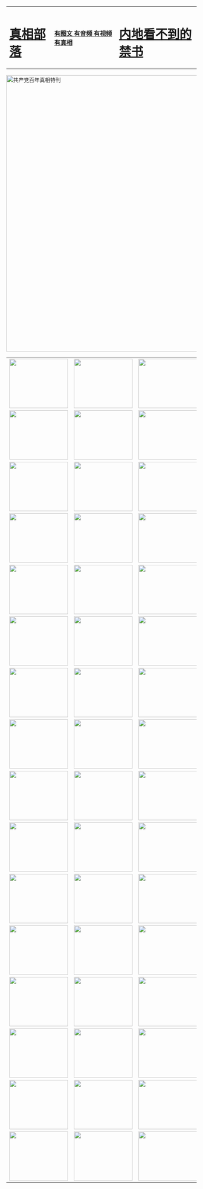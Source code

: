 <table>
<tr>

<td>
	<H1><a href="http://l07.opengtspro.com/zx/">真相部落</a></H1>
</td>
<td>
	<H4><a href="http://l07.opengtspro.com/zx/">有图文 有音频 有视频 有真相</a></H4>
</td>
<td>
	<H1><a href="http://l07.opengtspro.com/book/"> 内地看不到的禁书</a></H1>
</td>
</tr>
</table>

 <div ><a href="http://l07.opengtspro.com/zx/bngcd/"><img src="http://l07.opengtspro.com/zx/bngcd/gcdbnzx.jpg" width="730"  border="0" alt="共产党百年真相特刊"></a></div>

<table>
<tr>
	<td><a href="http://p51.martyluther.com/xtr/107/"><img  src ="http://p51.martyluther.com/pic/2017/02/107.jpg" width="155px" height="130px"></a></td>
	<td><a href="http://p51.martyluther.com/xtr/829/"><img src ="http://p51.martyluther.com/pic/2017/02/829.jpg" width="155px" height="130px"></a></td>
	<td><a href="http://p51.martyluther.com/xtr/69/"><img  src ="http://p51.martyluther.com/pic/2017/02/69.jpg" width="155px" height="130px"></a></td>
	<td><a href="http://p51.martyluther.com/xtr/99/"><img  src ="http://p51.martyluther.com/pic/2017/02/99.jpg" width="155px" height="130px"></a></td>
</tr>
<tr>
	<td><a href="http://p51.martyluther.com/xtr/40/"><img  src ="http://p51.martyluther.com/pic/2017/02/40.jpg" width="155px" height="130px"></a></td>
	<td><a href="http://p51.martyluther.com/xtr/20/"><img  src ="http://p51.martyluther.com/pic/2017/02/20.jpg" width="155px" height="130px"></a></td>
	<td><a href="http://p51.martyluther.com/xtr/81/"><img  src ="http://p51.martyluther.com/pic/2017/02/81.jpg" width="155px" height="130px"></a></td>
	<td><a href="http://p51.martyluther.com/xtr/2/"><img  src ="http://p51.martyluther.com/pic/2017/02/2.jpg" width="155px" height="130px"></a></td>
</tr>
<tr>
	<td><a href="http://p51.martyluther.com/xtr/86/"><img  src ="http://p51.martyluther.com/pic/2017/02/86.jpg" width="155px" height="130px"></a></td>
	<td><a href="http://p51.martyluther.com/xtr/109/"><img  src ="http://p51.martyluther.com/pic/2017/02/109.jpg" width="155px" height="130px"></a></td>
	<td><a href="http://p51.martyluther.com/xtr/1378/"><img  src ="http://p51.martyluther.com/pic/2017/02/1378.jpg" width="155px" height="130px"></a></td>
	<td><a href="http://p51.martyluther.com/xtr/57/"><img  src ="http://p51.martyluther.com/pic/2017/02/57.jpg" width="155px" height="130px"></a></td>
</tr>
<tr>
	<td><a href="http://p51.martyluther.com/xtr/1219/"><img  src ="http://p51.martyluther.com/pic/2017/02/1219.jpg" width="155px" height="130px"></a></td>
	<td><a href="http://p51.martyluther.com/xtr/1220/"><img  src ="http://p51.martyluther.com/pic/2017/02/1220.jpg" width="155px" height="130px"></a></td>
	<td><a href="http://p51.martyluther.com/xtr/1221/"><img  src ="http://p51.martyluther.com/pic/2017/02/1221.jpg" width="155px" height="130px"></a></td>
	<td><a href="http://p51.martyluther.com/xtr/51/"><img  src ="http://p51.martyluther.com/pic/2017/02/51.jpg" width="155px" height="130px"></a></td>
</tr>
<tr>
	<td><a href="http://p51.martyluther.com/xtr/1055/"><img  src ="http://p51.martyluther.com/pic/2017/02/1055.jpg" width="155px" height="130px"></a></td>
	<td><a href="http://p51.martyluther.com/xtr/611/"><img  src ="http://p51.martyluther.com/pic/2017/02/611.jpg" width="155px" height="130px"></a></td>
	<td><a href="http://p51.martyluther.com/xtr/1121/"><img  src ="http://p51.martyluther.com/pic/2017/02/1121.jpg" width="155px" height="130px"></a></td>
	<td><a href="http://p51.martyluther.com/xtr/610/"><img  src ="http://p51.martyluther.com/pic/2017/02/610.jpg" width="155px" height="130px"></a></td>
</tr>
<tr>
	<td><a href="http://p51.martyluther.com/xtr/1128/"><img  src ="http://p51.martyluther.com/pic/2017/02/1128.jpg" width="155px" height="130px"></a></td>
	<td><a href="http://p51.martyluther.com/xtr/1395/"><img  src ="http://p51.martyluther.com/pic/2017/02/1406.jpg" width="155px" height="130px"></a></td>
	<td><a href="http://p51.martyluther.com/xtr/1407/"><img  src ="http://p51.martyluther.com/pic/2017/02/1407.jpg" width="155px" height="130px"></a></td>
	<td><a href="http://p51.martyluther.com/xtr/934/"><img  src ="http://p51.martyluther.com/pic/2017/02/934.jpg" width="155px" height="130px"></a></td>
</tr>
<tr>
	<td><a href="http://p51.martyluther.com/xtr/641/"><img  src ="http://p51.martyluther.com/pic/2017/02/641.jpg" width="155px" height="130px"></a></td>
	<td><a href="http://p51.martyluther.com/xtr/949/"><img  src ="http://p51.martyluther.com/pic/2017/02/949.jpg" width="155px" height="130px"></a></td>
	<td><a href="http://p51.martyluther.com/xtr/112/"><img  src ="http://p51.martyluther.com/pic/2017/02/112.jpg" width="155px" height="130px"></a></td>
	<td><a href="http://p51.martyluther.com/xtr/812/"><img  src ="http://p51.martyluther.com/pic/2017/02/812.jpg" width="155px" height="130px"></a></td>
</tr>
<tr>
	<td><a href="http://p51.martyluther.com/xtr/103/"><img  src ="http://p51.martyluther.com/pic/2017/02/103.jpg" width="155px" height="130px"></a></td>
	<td><a href="http://p51.martyluther.com/xtr/3/"><img  src ="http://p51.martyluther.com/pic/2017/02/3.jpg" width="155px" height="130px"></a></td>
	<td><A href="http://p51.martyluther.com/mp4/zx/2015/11/Lkmtt.mp4" target="_blank" title="莲开满天庭"><img  src="http://p51.martyluther.com/pic/2015/11/Lkmtt3480_jssor.jpg"  width="155px" height="130px"></A></td>
	<td><A href="http://p51.martyluther.com/mp4/zx/2015/11/2013513.mp4" target="_blank" title="飞旋的法轮"><img  src="http://p51.martyluther.com/pic/2015/11/falun480_jssor.jpg"  width="155px" height="130px"></A></td>
</tr>
<tr>
	<td><A href="http://p51.martyluther.com/mp4/zx/2015/11/NYParade.mp4" target="_blank" title="2004年4月10日法轮功纽约大游行"><img  src="http://p51.martyluther.com/pic/2015/11/nyparade480_jssor.jpg"  width="155px" height="130px"></A></td>
	<td><A href="http://p51.martyluther.com/mp4/news617/2015/05/WEB_s28093.mp4" target="_blank" title="2015年世界法轮大法日特别报导"><img  src="http://p51.martyluther.com/pic/2015/11/p6752711a666997037_jssor.jpg"  width="155px" height="130px"></A></td>
	<td><A href="http://p51.martyluther.com/mp4/news829/2015/11/30211_326650.mp4" target="_blank" title="沧州绑架案连审四天 民众抹泪称审好人"><img  src="http://p51.martyluther.com/pic/2015/11/changzhou2480_jssor.jpg"  width="155px" height="130px"></A></td>
	<td><A href="http://p51.martyluther.com/mp4/mhph/2015/10/changzhou.mp4" target="_blank" title="沧州真相--狮城血泪"><img  src="http://p51.martyluther.com/pic/2015/11/changzhou480_jssor.jpg"  width="155px" height="130px"></A></td>
</tr>
<tr>
	<td><A href="http://p51.martyluther.com/mp4/mhjd/mhjd_55.mp4" target="_blank" title="正义律师与无罪辩护"><img  src="http://p51.martyluther.com/pic/2015/11/wzbh480_jssor.jpg"  width="155px" height="130px"></A></td>
	<td><A href="http://p51.martyluther.com/mp4/zx/2015/11/layerkcs.mp4" target="_blank" title="中国的良心--高智晟律师"><img  src="http://p51.martyluther.com/pic/2015/11/layerkcs2480_jssor.jpg"  width="155px" height="130px"></A></td>
	<td><A href="http://p51.martyluther.com/mp4/mhph/2015/10/szxl.mp4" target="_blank" title="神州血泪--北京、大庆、广东、哈尔滨"><img  src="http://p51.martyluther.com/pic/2015/11/szxl480_jssor.jpg"  width="155px" height="130px"></A></td>
	<td><A href="http://p51.martyluther.com/mp4/zx/2015/11/TangShanFFXS.mp4" target="_blank" title="真相纪录片：凤凰新生"><img  src="http://p51.martyluther.com/pic/2015/11/fhxs2480_jssor.jpg"  width="155px" height="130px"></A></td>
</tr>
<tr>
	<td><A href="http://p51.martyluther.com/mp4/zx/2015/11/jidong.mp4" target="_blank" title="冀东监狱的罪恶"><img  src="http://p51.martyluther.com/pic/2015/11/jidong480_jssor.jpg"  width="155px" height="130px"></A></td>
	<td><A href="http://p51.martyluther.com/mp4/mhph/2015/10/tangshan.mp4" target="_blank" title="凤凰血泪"><img  src="http://p51.martyluther.com/pic/2015/11/tangshan480_jssor.jpg"  width="155px" height="130px"></A>
					</div></td>
	<td>	<A href="http://p51.martyluther.com/mp4/mhph/2015/10/zfxtzxl.mp4" target="_blank" title="政法系统罪行录--唐山篇"><img  src="http://p51.martyluther.com/pic/2015/11/zfxtzxl480_jssor.jpg"  width="155px" height="130px"></A></td>
	<td><A href="http://p51.martyluther.com/mp4/mhph/2015/10/QDBG.mp4" target="_blank" title="青岛悲歌"><img  src="http://p51.martyluther.com/pic/2015/10/qdbg2480_jssor.jpg"  width="155px" height="130px"></A></td>
</tr>
<tr>
	<td><A href="http://p51.martyluther.com/mp4/mhph/2015/10/huludao.mp4" target="_blank" title="葫芦岛永恒的见证"><img  src="http://p51.martyluther.com/pic/2015/10/huludao480_jssor.jpg"  width="155px" height="130px"></A></td>
	<td><A href="http://p51.martyluther.com/mp4/mhph/2015/10/qbzx.mp4" target="_blank" title="湖畔泉边听真相-济南泉城的传奇"><img  src="http://p51.martyluther.com/pic/2015/10/hupan480_jssor.jpg"  width="155px" height="130px"></A></td>
	<td><A href="http://p51.martyluther.com/mp4/mhph/2015/10/baoding_dvd_v2.mp4" target="_blank" title="燕赵悲歌"><img  src="http://p51.martyluther.com/pic/2015/10/yzbg480_jssor.jpg"  width="155px" height="130px"></A></td>
	<td><A href="http://p51.martyluther.com/mp4/zx/2015/11/meihuashi_complete_ED2.0.mp4" target="_blank" title="梅花诗完整版"><img  src="http://p51.martyluther.com/pic/2015/11/mhs480_jssor.jpg"  width="155px" height="130px"></A></td>
</tr>
<tr>
	<td><A href="http://p51.martyluther.com/mp4/zx/2015/11/fengbei512k.mp4" target="_blank" title="丰碑"><img  src="http://p51.martyluther.com/pic/2015/11/fongbei480_jssor.jpg"  width="155px" height="130px"></A></td>
	<td><A href="http://p51.martyluther.com/mp4/zx/2015/11/fytdxComplete.mp4" target="_blank" title="风雨天地行全集"><img  src="http://p51.martyluther.com/pic/2015/11/fytdxWhite480_jssor.jpg"  width="155px" height="130px"></A></td>
	<td><A href="http://p51.martyluther.com/mp4/zx/2015/11/JianZheng.mp4" target="_blank" title="见证"><img  src="http://p51.martyluther.com/pic/2015/11/witness480_jssor.jpg"  width="155px" height="130px"></A></td>
	<td><A href="http://p51.martyluther.com/mp4/mhph/2015/10/hcym.mp4" target="_blank" title="红朝阴谋"><img  src="http://p51.martyluther.com/pic/2015/10/hcym480_jssor.jpg"  width="155px" height="130px"></A></td>
</tr>
<tr>
	<td><A href="http://p51.martyluther.com/mp4/zx/2015/11/zfzxPalV3.mp4" target="_blank" title="是自焚还是骗局"><img  src="http://p51.martyluther.com/pic/2015/11/zfzx4805_jssor.jpg"  width="155px" height="130px"></A></td>
	<td><A href="http://p51.martyluther.com/mp4/zx/2015/11/lsdspMsyTd.mp4" target="_blank" title="历史的审判"><img  src="http://p51.martyluther.com/pic/2015/11/lsdsp480_jssor.jpg"  width="155px" height="130px"></A></td>
	<td><A href="http://p51.martyluther.com/mp4/news886/2015/11/concat886.mp4" target="_blank" title="一周全球控告江泽民"><img  src="http://p51.martyluther.com/pic/2015/11/news886480_jssor.jpg"  width="155px" height="130px"></A></td>
	<td><A href="http://p51.martyluther.com/mp4/news1378/2014/08/CQSD_s0_e4_v2_i0-CQSD_4-video.mp4" target="_blank" title="欧洲的抉择"><img  src="http://p51.martyluther.com/pic/2015/11/p5143421a564166643-ss_jssor.jpg"  width="155px" height="130px"></A></td>
</tr>
<tr>
	<td><A href="http://p51.martyluther.com/mp4/zx/2015/11/hk20150720parade.mp4" target="_blank" title="港法轮功反迫害大游行 大陆游客震撼"><img  src="http://p51.martyluther.com/pic/2015/11/281098-ss_jssor.jpg"  width="155px" height="130px"></A></td>
	<td><A href="http://p51.martyluther.com/mp4/zx/2015/11/20150720hkParade512k.mp4" target="_blank" title="香港法轮功720游行声援诉江潮"><img  src="http://p51.martyluther.com/pic/2015/11/2015720parade480_jssor.jpg"  width="155px" height="130px"></A></td>
	<td><A href="http://p51.martyluther.com/mp4/zx/2015/11/hktdc512.mp4" target="_blank" title="香港退党潮"><img  src="http://p51.martyluther.com/pic/2015/11/hktdc480_jssor.jpg"  width="155px" height="130px"></A></td>
	<td><A href="http://p51.martyluther.com/mp4/news413/2015/11/concat413.mp4" target="_blank" title="本月退党精选"><img  src="http://p51.martyluther.com/pic/2015/11/tuidang480_jssor.jpg"  width="155px" height="130px"></A></td>
</tr>
<tr>
	<td><A href="http://p51.martyluther.com/mp4/news823/2015/11/TSZG_British_1_QA_A_TSZG-61-1_XinHaoNianZuoZh_P617180.mp4" target="_blank" title="辛灏年：纪念《九评共产党》发表十周年演讲"><img  src="http://p51.martyluther.com/pic/2015/11/xhn9p10480_jssor.jpg"  width="155px" height="130px"></A></td>
	<td><A href="http://p51.martyluther.com/mp4/news57/2015/11/JPGCD8.mp4" target="_blank" title="【九评之八】评中国共产党的邪教本质"><img  src="http://p51.martyluther.com/pic/2015/11/9pkcd8p480_jssor.jpg"  width="155px" height="130px"></A></td>
	<td><A href="http://p51.martyluther.com/mp4/other/kao.Chih.Sheng_story.mp4"  target="_blank" title="超越恐惧:高智晟的故事"				style="font-size:20px;"><img src="http://p51.martyluther.com/pic/2016/12/GZS201408070902.jpg"  width="155px" height="130px">
						</A></td>
	<td><A href="http://p51.martyluther.com/mp4/zx/2016/11/oh10yearsInv.mp4"  target="_blank" title="纪录片《活摘 十年调查》完整版" style="font-size:20px;"><img src="http://p51.martyluther.com/pic/2016/11/10yearsOHinv.jpg"  width="155px" height="130px">
						</A></td>
</tr>
</table>


